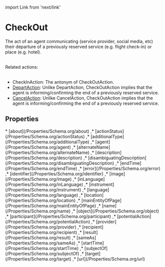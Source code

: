 import Link from 'next/link'

# CheckOut

The act of an agent communicating (service provider, social media, etc) their departure of a previously reserved service (e.g. flight check-in) or place (e.g. hotel).<br/><br/>

Related actions:<br/><br/>

<ul>
<li><Link href="/CheckInAction">CheckInAction</Link>: The antonym of CheckOutAction.</li>
<li><a class="localLink" href="/DepartAction">DepartAction</a>: Unlike DepartAction, CheckOutAction implies that the agent is informing/confirming the end of a previously reserved service.</li>
<li><a class="localLink" href="/CancelAction">CancelAction</a>: Unlike CancelAction, CheckOutAction implies that the agent is informing/confirming the end of a previously reserved service.</li>
</ul>

## Properties

<Grid>
* [about](/Properties/Schema.org/about)
,* [actionStatus](/Properties/Schema.org/actionStatus)
,* [additionalType](/Properties/Schema.org/additionalType)
,* [agent](/Properties/Schema.org/agent)
,* [alternateName](/Properties/Schema.org/alternateName)
,* [description](/Properties/Schema.org/description)
,* [disambiguatingDescription](/Properties/Schema.org/disambiguatingDescription)
,* [endTime](/Properties/Schema.org/endTime)
,* [error](/Properties/Schema.org/error)
,* [identifier](/Properties/Schema.org/identifier)
,* [image](/Properties/Schema.org/image)
,* [inLanguage](/Properties/Schema.org/inLanguage)
,* [instrument](/Properties/Schema.org/instrument)
,* [language](/Properties/Schema.org/language)
,* [location](/Properties/Schema.org/location)
,* [mainEntityOfPage](/Properties/Schema.org/mainEntityOfPage)
,* [name](/Properties/Schema.org/name)
,* [object](/Properties/Schema.org/object)
,* [participant](/Properties/Schema.org/participant)
,* [potentialAction](/Properties/Schema.org/potentialAction)
,* [provider](/Properties/Schema.org/provider)
,* [recipient](/Properties/Schema.org/recipient)
,* [result](/Properties/Schema.org/result)
,* [sameAs](/Properties/Schema.org/sameAs)
,* [startTime](/Properties/Schema.org/startTime)
,* [subjectOf](/Properties/Schema.org/subjectOf)
,* [target](/Properties/Schema.org/target)
,* [url](/Properties/Schema.org/url)

</Grid>

